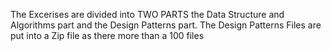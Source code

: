 The Excerises are divided into TWO PARTS the Data Structure and Algorithms part and the Design Patterns part. The Design Patterns Files are put into a Zip file as there more than a 100 files

